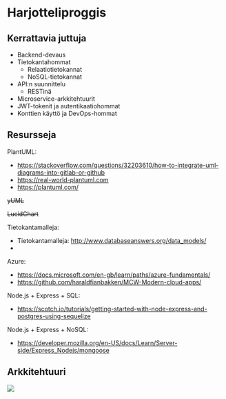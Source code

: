# Harjotteliproggis

## Kerrattavia juttuja

- Backend-devaus
- Tietokantahommat
  - Relaatiotietokannat
  - NoSQL-tietokannat
- API:n suunnittelu
  - RESTinä
- Microservice-arkkitehtuurit
- JWT-tokenit ja autentikaatiohommat
- Konttien käyttö ja DevOps-hommat

## Resursseja

PlantUML:

- https://stackoverflow.com/questions/32203610/how-to-integrate-uml-diagrams-into-gitlab-or-github
- https://real-world-plantuml.com
- https://plantuml.com/

~~yUML~~

~~LucidChart~~

Tietokantamalleja:

- Tietokantamalleja: http://www.databaseanswers.org/data_models/
-

Azure:

- https://docs.microsoft.com/en-gb/learn/paths/azure-fundamentals/
- https://github.com/haraldfianbakken/MCW-Modern-cloud-apps/

Node.js + Express + SQL:

- https://scotch.io/tutorials/getting-started-with-node-express-and-postgres-using-sequelize

Node.js + Express + NoSQL:

- https://developer.mozilla.org/en-US/docs/Learn/Server-side/Express_Nodejs/mongoose

## Arkkitehtuuri

![](http://www.plantuml.com/plantuml/proxy?src=https://raw.githubusercontent.com/Zeukkari/harjotteluproggis/master/arkkitehtuuri.puml)
